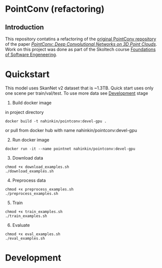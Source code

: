 # PointConv (refactoring)
## Introduction
This repository contatins a refactoring of the [original PointConv repository](https://github.com/DylanWusee/pointconv) of the paper [_PointConv: Deep Convolutional Networks on 3D Point Clouds_](https://arxiv.org/abs/1811.07246). Work on this project was done as part of the Skoltech course [Foundations of Software Engeneering](https://github.com/artonson/skoltech_fse_v2021.1). 


# Quickstart
This model uses SkаnNеt v2 dataset that is ~1.3TB. Quick start uses only one scene per train/val/test. To use more data see [Development](#Development) stage

1. Build docker image

in project directory  
```
docker build -t nahinkin/pointconv:devel-gpu .
```

or pull from docker hub with name nahinkin/pointconv:devel-gpu

2. Run docker image

```
docker run -it --name pointnet nahinkin/pointconv:devel-gpu
```

3. Download data
```
chmod +x download_examples.sh
./download_examples.sh
```

4. Preprocess data

```
chmod +x preprocess_examples.sh
./preprocess_examples.sh
```
5. Train 
```
chmod +x train_examples.sh
./train_examples.sh
```

6. Evaluate 
```
chmod +x eval_examples.sh
./eval_examples.sh
```

# Development



